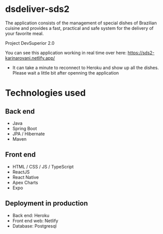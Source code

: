 # dsdeliver-sds2
The application consists of the management of special dishes of Brazilian cuisine and provides a fast, practical and safe system for the delivery of your favorite meal.

Project DevSuperior 2.0

You can see this application working in real time over here: https://sds2-karinarovani.netlify.app/
- It can take a minute to reconnect to Heroku and show up all the dishes. Please wait a little bit after openning the application

# Technologies used
## Back end
- Java
- Spring Boot
- JPA / Hibernate
- Maven
## Front end
- HTML / CSS / JS / TypeScript
- ReactJS
- React Native
- Apex Charts
- Expo
## Deployment in production
- Back end: Heroku
- Front end web: Netlify
- Database: Postgresql
